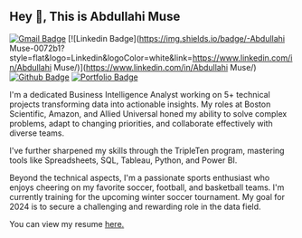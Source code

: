 ## Hey 👋, This is Abdullahi Muse
[![Gmail Badge](https://img.shields.io/badge/-abdullahiomar952@gmail.com-c14438?style=flat&logo=Gmail&logoColor=white&link=mailto:abdullahiomar952@gmail.com)](mailto:abdullahiomar952@gmail.com) 
[![Linkedin Badge](https://img.shields.io/badge/-Abdullahi Muse-0072b1?style=flat&logo=Linkedin&logoColor=white&link=https://www.linkedin.com/in/Abdullahi Muse/)](https://www.linkedin.com/in/Abdullahi Muse/) [![Github Badge](https://img.shields.io/badge/-AbdullahiMuse-grey?style=flat&logo=github&logoColor=white&link=https://github.com/AbdullahiMuse/)](https://www.github.com/AbdullahiMuse/) [![Portfolio Badge](https://img.shields.io/badge/portfolio-web-blue?style=flat&link=github.com/Abdullahi-Muse/)](github.com/Abdullahi-Muse/) <p align='left'>I'm a dedicated Business Intelligence Analyst working on 5+ technical projects transforming data into actionable insights. My roles at Boston Scientific, Amazon, and Allied Universal honed my ability to solve complex problems, adapt to changing priorities, and collaborate effectively with diverse teams.

I've further sharpened my skills through the TripleTen program, mastering tools like Spreadsheets, SQL, Tableau, Python, and Power BI.

Beyond the technical aspects, I'm a passionate sports enthusiast who enjoys cheering on my favorite soccer, football, and basketball teams. I'm currently training for the upcoming winter soccer tournament. My goal for 2024 is to secure a challenging and rewarding role in the data field.</p><p align='left'> You can view my resume <a href='https://docs.google.com/document/d/17rnbZ0fqZiWQgYa0OLNSF0ZX7lkFLjuOID-xNjvdd78/edit?tab=t.0#heading=h.5x0d5h95i329 ' target=_blank><u>here</u>.</a></p>

